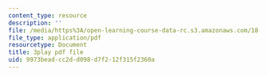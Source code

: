 ```yaml
---
content_type: resource
description: ''
file: /media/https%3A/open-learning-course-data-rc.s3.amazonaws.com/18-01-single-variable-calculus-fall-2006/9973beadcc2dd098d7f212f315f2360a_ShGBRUx2ub8.pdf
file_type: application/pdf
resourcetype: Document
title: 3play pdf file
uid: 9973bead-cc2d-d098-d7f2-12f315f2360a
---
```

